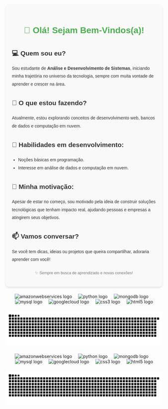 
 <div style="font-family: 'Arial', sans-serif; line-height: 1.8; background-color: #f9f9f9; padding: 20px; border-radius: 10px; box-shadow: 0 4px 6px rgba(0, 0, 0, 0.1); max-width: 800px; margin: 20px auto; color: #333;">
  <h1 style="text-align: center; color: #4CAF50;">👋 Olá! Sejam Bem-Vindos(a)!</h1>
  
  <h2 style="color: #333;">💻 Quem sou eu?</h2>
  <p>Sou estudante de <strong>Análise e Desenvolvimento de Sistemas</strong>, iniciando minha trajetória no universo da tecnologia, sempre com muita vontade de aprender e crescer na área.</p>
  
  <h2 style="color: #333;">🚀 O que estou fazendo?</h2>
  <p>Atualmente, estou explorando conceitos de desenvolvimento web, bancos de dados e computação em nuvem.</p>
  
  <h2 style="color: #333;">🎯 Habilidades em desenvolvimento:</h2>
  <ul style="list-style-type: disc; padding-left: 20px;">
    <li>Noções básicas em programação.</li>
    <li>Interesse em análise de dados e computação em nuvem.</li>
  </ul>
  
  <h2 style="color: #333;">🌟 Minha motivação:</h2>
  <p>Apesar de estar no começo, sou motivado pela ideia de construir soluções tecnológicas que tenham impacto real, ajudando pessoas e empresas a atingirem seus objetivos.</p>
  
  <h2 style="color: #333;">📫 Vamos conversar?</h2>
  <p>Se você tem dicas, ideias ou projetos que queira compartilhar, adoraria aprender com você!</p>
  
  <footer style="margin-top: 20px; text-align: center; color: #777; font-size: 0.9em;">
    <p>✨ Sempre em busca de aprendizado e novas conexões!</p>
  </footer>
</div>

###

<div align="center">
  <img src="https://cdn.jsdelivr.net/gh/devicons/devicon/icons/amazonwebservices/amazonwebservices-line-wordmark.svg" height="40" alt="amazonwebservices logo"  />
  <img width="12" />
  <img src="https://cdn.jsdelivr.net/gh/devicons/devicon/icons/python/python-original.svg" height="40" alt="python logo"  />
  <img width="12" />
  <img src="https://cdn.jsdelivr.net/gh/devicons/devicon/icons/mongodb/mongodb-original.svg" height="40" alt="mongodb logo"  />
  <img width="12" />
  <img src="https://cdn.jsdelivr.net/gh/devicons/devicon/icons/mysql/mysql-original.svg" height="40" alt="mysql logo"  />
  <img width="12" />
  <img src="https://cdn.jsdelivr.net/gh/devicons/devicon/icons/googlecloud/googlecloud-original.svg" height="40" alt="googlecloud logo"  />
  <img width="12" />
  <img src="https://cdn.jsdelivr.net/gh/devicons/devicon/icons/css3/css3-original.svg" height="40" alt="css3 logo"  />
  <img width="12" />
  <img src="https://cdn.jsdelivr.net/gh/devicons/devicon/icons/html5/html5-original.svg" height="40" alt="html5 logo"  />
</div>

###

<img src="https://raw.githubusercontent.com/ERIKAZDECARVALHO/ERIKAZDECARVALHO/output/snake.svg" alt="Snake animation" />

###
###

<div align="center">
  <img src="https://cdn.jsdelivr.net/gh/devicons/devicon/icons/amazonwebservices/amazonwebservices-line-wordmark.svg" height="40" alt="amazonwebservices logo"  />
  <img width="12" />
  <img src="https://cdn.jsdelivr.net/gh/devicons/devicon/icons/python/python-original.svg" height="40" alt="python logo"  />
  <img width="12" />
  <img src="https://cdn.jsdelivr.net/gh/devicons/devicon/icons/mongodb/mongodb-original.svg" height="40" alt="mongodb logo"  />
  <img width="12" />
  <img src="https://cdn.jsdelivr.net/gh/devicons/devicon/icons/mysql/mysql-original.svg" height="40" alt="mysql logo"  />
  <img width="12" />
  <img src="https://cdn.jsdelivr.net/gh/devicons/devicon/icons/googlecloud/googlecloud-original.svg" height="40" alt="googlecloud logo"  />
  <img width="12" />
  <img src="https://cdn.jsdelivr.net/gh/devicons/devicon/icons/css3/css3-original.svg" height="40" alt="css3 logo"  />
  <img width="12" />
  <img src="https://cdn.jsdelivr.net/gh/devicons/devicon/icons/html5/html5-original.svg" height="40" alt="html5 logo"  />
</div>

###

<img src="https://raw.githubusercontent.com/ERIKAZDECARVALHO/ERIKAZDECARVALHO/output/snake.svg" alt="Snake animation" />

###
